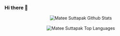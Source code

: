 ### Hi there 👋
<div align="center">
<div align="center">
    <img align="center" src="https://github-readme-stats.vercel.app/api?username=suttapak&show_icons=true&theme=radical" alt="Matee Suttapak Github Stats">
<br />
<br />
<img src="https://github-readme-stats.vercel.app/api/top-langs/?username=abdoachhoubi&layout=compact" alt="Matee Suttapak Top Languages"/>
<br />
<br />
<br />
</div>
</div>
